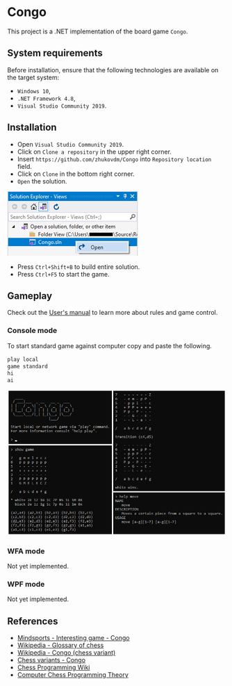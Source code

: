 # Congo

This project is a .NET implementation of the board game `Congo`.

## System requirements

Before installation, ensure that the following technologies are available
on the target system:
- `Windows 10`,
- `.NET Framework 4.8`,
- `Visual Studio Community 2019`.

## Installation

- Open `Visual Studio Community 2019`.
- Click on `Clone a repository` in the upper right corner.
- Insert `https://github.com/zhukovdm/Congo` into `Repository location` field.
- Click on `Clone` in the bottom right corner.
- `Open` the solution.

![open](./assets/img/install.png)
- Press `Ctrl+Shift+B` to build entire solution.
- Press `Ctrl+F5` to start the game.

## Gameplay

Check out the [User's manual](./assets/doc/um.pdf) to learn more about rules
and game control.

### Console mode

To start standard game against computer copy and paste the following.
```console
play local
game standard
hi
ai
```

![open](./assets/img/console.png)

### WFA mode

Not yet implemented.

### WPF mode

Not yet implemented.

## References

- [Mindsports - Interesting game - Congo](https://www.mindsports.nl/index.php/side-dishes/interesting-games?start=2)
- [Wikipedia - Glossary of chess](https://en.wikipedia.org/wiki/Glossary_of_chess)
- [Wikipedia - Congo (chess variant)](https://en.wikipedia.org/wiki/Congo_(chess_variant))
- [Chess variants - Congo](https://www.chessvariants.com/ms.dir/congo.html)
- [Chess Programming Wiki](https://www.chessprogramming.org/)
- [Computer Chess Programming Theory](http://www.frayn.net/beowulf/theory.html)
